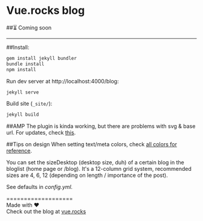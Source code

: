 # Vue.rocks blog

##⏳ Coming soon

----------------------------------

##Install:
```bash
gem install jekyll bundler
bundle install
npm install
```

Run dev server at http://localhost:4000/blog:
```bash
jekyll serve
```

Build site (`_site/`):
```bash
jekyll build
```


##AMP
The plugin is kinda working, but there are problems with svg & base url. For updates, check [this](https://github.com/juusaw/amp-jekyll).

##Tips on design
When setting text/meta colors, check [all colors for reference](https://www.materialui.co/colors).

You can set the sizeDesktop (desktop size, duh) of a certain blog in the bloglist (home page or /blog). It's a 12-column grid system, recommended sizes are 4, 6, 12 (depending on length / importance of the post). 

See defaults in _config.yml._

===================
<br/>
Made with ♥ <br/>
Check out the blog at [vue.rocks](https://vue.rocks)

